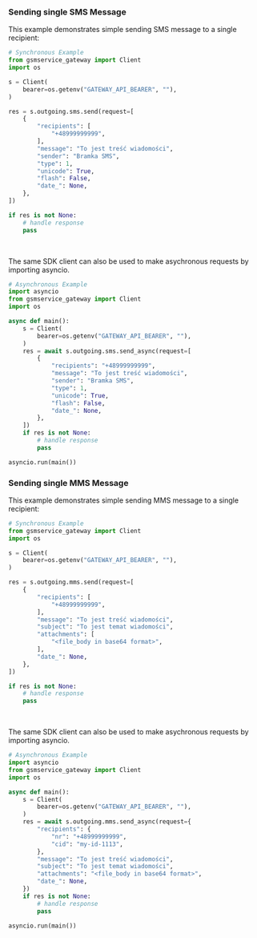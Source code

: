 <!-- Start SDK Example Usage [usage] -->
### Sending single SMS Message

This example demonstrates simple sending SMS message to a single recipient:

```python
# Synchronous Example
from gsmservice_gateway import Client
import os

s = Client(
    bearer=os.getenv("GATEWAY_API_BEARER", ""),
)

res = s.outgoing.sms.send(request=[
    {
        "recipients": [
            "+48999999999",
        ],
        "message": "To jest treść wiadomości",
        "sender": "Bramka SMS",
        "type": 1,
        "unicode": True,
        "flash": False,
        "date_": None,
    },
])

if res is not None:
    # handle response
    pass
```

</br>

The same SDK client can also be used to make asychronous requests by importing asyncio.
```python
# Asynchronous Example
import asyncio
from gsmservice_gateway import Client
import os

async def main():
    s = Client(
        bearer=os.getenv("GATEWAY_API_BEARER", ""),
    )
    res = await s.outgoing.sms.send_async(request=[
        {
            "recipients": "+48999999999",
            "message": "To jest treść wiadomości",
            "sender": "Bramka SMS",
            "type": 1,
            "unicode": True,
            "flash": False,
            "date_": None,
        },
    ])
    if res is not None:
        # handle response
        pass

asyncio.run(main())
```

### Sending single MMS Message

This example demonstrates simple sending MMS message to a single recipient:

```python
# Synchronous Example
from gsmservice_gateway import Client
import os

s = Client(
    bearer=os.getenv("GATEWAY_API_BEARER", ""),
)

res = s.outgoing.mms.send(request=[
    {
        "recipients": [
            "+48999999999",
        ],
        "message": "To jest treść wiadomości",
        "subject": "To jest temat wiadomości",
        "attachments": [
            "<file_body in base64 format>",
        ],
        "date_": None,
    },
])

if res is not None:
    # handle response
    pass
```

</br>

The same SDK client can also be used to make asychronous requests by importing asyncio.
```python
# Asynchronous Example
import asyncio
from gsmservice_gateway import Client
import os

async def main():
    s = Client(
        bearer=os.getenv("GATEWAY_API_BEARER", ""),
    )
    res = await s.outgoing.mms.send_async(request={
        "recipients": {
            "nr": "+48999999999",
            "cid": "my-id-1113",
        },
        "message": "To jest treść wiadomości",
        "subject": "To jest temat wiadomości",
        "attachments": "<file_body in base64 format>",
        "date_": None,
    })
    if res is not None:
        # handle response
        pass

asyncio.run(main())
```
<!-- End SDK Example Usage [usage] -->